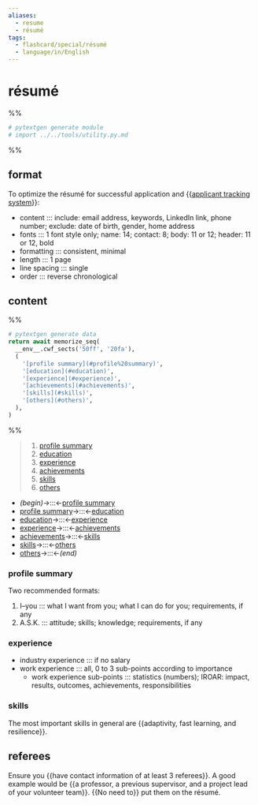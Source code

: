 ```yaml
---
aliases:
  - resume
  - résumé
tags:
  - flashcard/special/résumé
  - language/in/English
---
```


# résumé

%%

```Python
# pytextgen generate module
# import ../../tools/utility.py.md
```

%%

## format

To optimize the résumé for successful application and {{[applicant tracking system](applicant%20tracking%20system.md)}}:

- content ::: include: email address, keywords, LinkedIn link, phone number; exclude: date of birth, gender, home address
- fonts ::: 1 font style only; name: 14; contact: 8; body: 11 or 12; header: 11 or 12, bold
- formatting ::: consistent, minimal
- length ::: 1 page
- line spacing ::: single
- order ::: reverse chronological

## content

%%

```Python
# pytextgen generate data
return await memorize_seq(
  __env__.cwf_sects('50ff', '20fa'),
  (
    '[profile summary](#profile%20summary)',
    '[education](#education)',
    '[experience](#experience)',
    '[achievements](#achievements)',
    '[skills](#skills)',
    '[others](#others)',
  ),
)
```

%%

<!--pytextgen generate section="50ff"--><!-- The following content is generated at 2024-01-26T12:42:06.721939+08:00. Any edits will be overridden! -->

> 1. [profile summary](#profile%20summary)
> 2. [education](#education)
> 3. [experience](#experience)
> 4. [achievements](#achievements)
> 5. [skills](#skills)
> 6. [others](#others)

<!--/pytextgen-->

<!--pytextgen generate section="20fa"--><!-- The following content is generated at 2024-01-26T12:42:06.646432+08:00. Any edits will be overridden! -->

- _(begin)_→:::←[profile summary](#profile%20summary)
- [profile summary](#profile%20summary)→:::←[education](#education)
- [education](#education)→:::←[experience](#experience)
- [experience](#experience)→:::←[achievements](#achievements)
- [achievements](#achievements)→:::←[skills](#skills)
- [skills](#skills)→:::←[others](#others)
- [others](#others)→:::←_(end)_

<!--/pytextgen-->

### profile summary

Two recommended formats:

1. I–you ::: what I want from you; what I can do for you; requirements, if any
2. A.S.K. ::: attitude; skills; knowledge; requirements, if any

### experience

- industry experience ::: if no salary
- work experience ::: all, 0 to 3 sub-points according to importance
  - work experience sub-points ::: statistics (numbers); IROAR: impact, results, outcomes, achievements, responsibilities

### skills

The most important skills in general are {{adaptivity, fast learning, and resilience}}.

## referees

Ensure you {{have contact information of at least 3 referees}}. A good example would be {{a professor, a previous supervisor, and a project lead of your volunteer team}}. {{No need to}} put them on the résumé.
